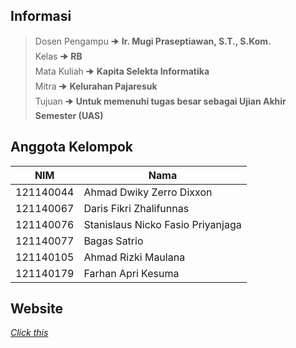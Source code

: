 ## Informasi
> Dosen Pengampu  🠊 **Ir. Mugi Praseptiawan, S.T., S.Kom.** <br />
> Kelas           🠊 **RB** <br />
> Mata Kuliah     🠊 **Kapita Selekta Informatika** <br />
> Mitra           🠊 **Kelurahan Pajaresuk** <br />
> Tujuan          🠊 **Untuk memenuhi tugas besar sebagai Ujian Akhir Semester (UAS)** <br />


## Anggota Kelompok
| NIM  | Nama |
| ------------- | ------------- |
| 121140044  | Ahmad Dwiky Zerro Dixxon  |
| 121140067  | Daris Fikri Zhalifunnas  |
| 121140076  | Stanislaus Nicko Fasio Priyanjaga  |
| 121140077  | Bagas Satrio  |
| 121140105  | Ahmad Rizki Maulana  |
| 121140179  | Farhan Apri Kesuma  |

## Website
[_Click this_]([https://waliparis.42web.io/https://1wikii.github.io/project-desa-pajaresuk])
